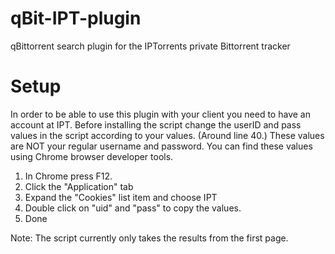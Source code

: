 # qBit-IPT-plugin
qBittorrent search plugin for the IPTorrents private Bittorrent tracker

# Setup
In order to be able to use this plugin with your client you need to have an account at IPT. Before installing the script change the userID and pass values in the script according to your values. (Around line 40.) These values are NOT your regular username and password. You can find these values using Chrome browser developer tools. 
1. In Chrome press F12. 
2. Click the "Application" tab
3. Expand the "Cookies" list item and choose IPT
4. Double click on "uid" and "pass" to copy the values.
5. Done

Note: The script currently only takes the results from the first page.
